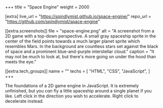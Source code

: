 +++
title = "Space Engine"
weight = 2000

[extra]
live_url = "https://spindlymist.github.io/space-engine/"
repo_url = "https://github.com/spindlymist/space-engine"

[[extra.screenshots]]
file = "space-engine.png"
alt = "A screenshot from a 2D game with a top-down perspective. A small gray spaceship sprite in the center of the field points towards a much larger planet sprite which resembles Mars. In the background are countless stars set against the black of space and a prominent blue-and-purple interstellar cloud."
caption = "It may not be much to look at, but there's more going on under the hood than meets the eye."

[[extra.tech_groups]]
name = ""
techs = [
    "HTML",
    "CSS",
    "JavaScript",
]
+++

The foundations of a 2D game engine in JavaScript. It is extremely unfinished, but you *can* fly a little spaceship around a single planet if you like. Left click in the direction you wish to accelerate. Right click to decelerate instead.
